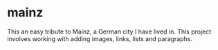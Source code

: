 # mainz
This an easy tribute to Mainz, a German city I have lived in. This project involves working with adding images, links, lists and paragraphs.
